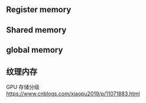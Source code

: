## Register memory
## Shared memory
## global memory
## 纹理内存
 

GPU 存储分级     
https://www.cnblogs.com/xiaopu2019/p/11071883.html    
